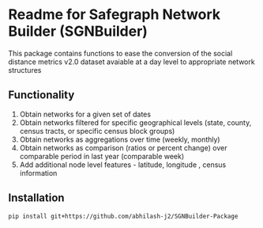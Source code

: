 # Readme for Safegraph Network Builder (SGNBuilder)

This package contains functions to ease the conversion of the social distance metrics v2.0 dataset avaiable at a day level to appropriate network structures


## Functionality
1. Obtain networks for a given set of dates
2. Obtain networks filtered for specific geographical levels (state, county, census tracts, or specific census block groups)
3. Obtain networks as aggregations over time (weekly, monthly)
4. Obtain networks as comparison (ratios or percent change) over comparable period in last year (comparable week)
5. Add additional node level features - latitude, longitude , census information 

## Installation

```
pip install git+https://github.com/abhilash-j2/SGNBuilder-Package
```
